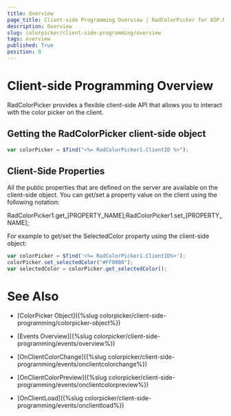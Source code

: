 ```yaml
---
title: Overview
page_title: Client-side Programming Overview | RadColorPicker for ASP.NET AJAX Documentation
description: Overview
slug: colorpicker/client-side-programming/overview
tags: overview
published: True
position: 0
---
```


# Client-side Programming Overview



RadColorPicker provides a flexible client-side API that allows you to interact with the color picker on the client.

## Getting the RadColorPicker client-side object



````JavaScript
var colorPicker = $find("<%= RadColorPicker1.ClientID %>");
````



## Client-Side Properties

All the public properties that are defined on the server are available on the client-side object. You can get/set a property value on the client using the following notation:

RadColorPicker1.get_[PROPERTY_NAME];RadColorPicker1.set_[PROPERTY_NAME];

For example to get/set the SelectedColor property using the client-side object:

````JavaScript
var colorPicker = $find('<%= RadColorPicker1.ClientID%>');
colorPicker.set_selectedColor("#FF0000");
var selectedColor = colorPicker.get_selectedColor();
````



# See Also

 * [ColorPicker Object]({%slug colorpicker/client-side-programming/colorpicker-object%})

 * [Events Overview]({%slug colorpicker/client-side-programming/events/overview%})

 * [OnClientColorChange]({%slug colorpicker/client-side-programming/events/onclientcolorchange%})

 * [OnClientColorPreview]({%slug colorpicker/client-side-programming/events/onclientcolorpreview%})

 * [OnClientLoad]({%slug colorpicker/client-side-programming/events/onclientload%})
